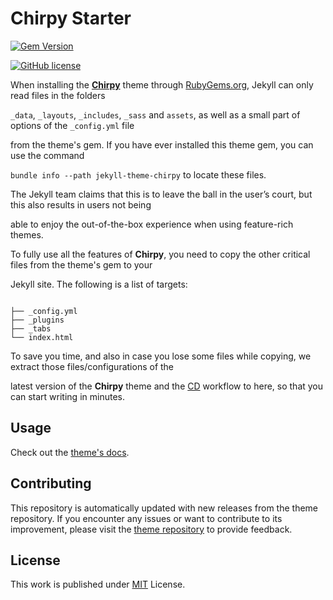 # Chirpy Starter

[![Gem Version](https://img.shields.io/gem/v/jekyll-theme-chirpy)][gem]&nbsp;

[![GitHub license](https://img.shields.io/github/license/cotes2020/chirpy-starter.svg?color=blue)][mit]

When installing the [**Chirpy**][chirpy] theme through [RubyGems.org][gem], Jekyll can only read files in the folders


`_data`, `_layouts`, `_includes`, `_sass` and `assets`, as well as a small part of options of the `_config.yml` file


from the theme's gem. If you have ever installed this theme gem, you can use the command


`bundle info --path jekyll-theme-chirpy` to locate these files.

The Jekyll team claims that this is to leave the ball in the user’s court, but this also results in users not being

able to enjoy the out-of-the-box experience when using feature-rich themes.

To fully use all the features of **Chirpy**, you need to copy the other critical files from the theme's gem to your

Jekyll site. The following is a list of targets:


```shell

├── _config.yml
├── _plugins
├── _tabs
└── index.html

```

To save you time, and also in case you lose some files while copying, we extract those files/configurations of the

latest version of the **Chirpy** theme and the [CD][CD] workflow to here, so that you can start writing in minutes.

## Usage

Check out the [theme's docs](https://github.com/cotes2020/jekyll-theme-chirpy/wiki).

## Contributing

This repository is automatically updated with new releases from the theme repository. If you encounter any issues or want to contribute to its improvement, please visit the [theme repository][chirpy] to provide feedback.

## License

This work is published under [MIT][mit] License.

[gem]: https://rubygems.org/gems/jekyll-theme-chirpy
[chirpy]: https://github.com/cotes2020/jekyll-theme-chirpy/
[CD]: https://en.wikipedia.org/wiki/Continuous_deployment
[mit]: https://github.com/cotes2020/chirpy-starter/blob/master/LICENSE
